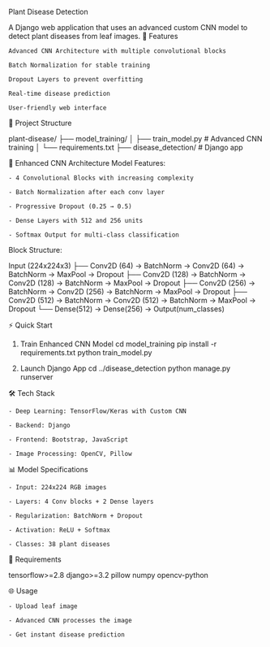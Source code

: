 Plant Disease Detection

A Django web application that uses an advanced custom CNN model to detect plant diseases from leaf images.
🚀 Features

    Advanced CNN Architecture with multiple convolutional blocks

    Batch Normalization for stable training

    Dropout Layers to prevent overfitting

    Real-time disease prediction

    User-friendly web interface

📁 Project Structure

plant-disease/
├── model_training/
│   ├── train_model.py      # Advanced CNN training
│   └── requirements.txt
├── disease_detection/      # Django app

🧠 Enhanced CNN Architecture
Model Features:

    - 4 Convolutional Blocks with increasing complexity

    - Batch Normalization after each conv layer

    - Progressive Dropout (0.25 → 0.5)

    - Dense Layers with 512 and 256 units

    - Softmax Output for multi-class classification

Block Structure:

Input (224x224x3)
├── Conv2D (64) → BatchNorm → Conv2D (64) → BatchNorm → MaxPool → Dropout
├── Conv2D (128) → BatchNorm → Conv2D (128) → BatchNorm → MaxPool → Dropout
├── Conv2D (256) → BatchNorm → Conv2D (256) → BatchNorm → MaxPool → Dropout
├── Conv2D (512) → BatchNorm → Conv2D (512) → BatchNorm → MaxPool → Dropout
└── Dense(512) → Dense(256) → Output(num_classes)


⚡ Quick Start
1. Train Enhanced CNN Model
cd model_training
pip install -r requirements.txt
python train_model.py

2. Launch Django App
cd ../disease_detection
python manage.py runserver

🛠️ Tech Stack

    - Deep Learning: TensorFlow/Keras with Custom CNN

    - Backend: Django

    - Frontend: Bootstrap, JavaScript

    - Image Processing: OpenCV, Pillow

📊 Model Specifications

    - Input: 224x224 RGB images

    - Layers: 4 Conv blocks + 2 Dense layers

    - Regularization: BatchNorm + Dropout

    - Activation: ReLU + Softmax

    - Classes: 38 plant diseases

🔧 Requirements

tensorflow>=2.8
django>=3.2
pillow
numpy
opencv-python

🌐 Usage

    - Upload leaf image

    - Advanced CNN processes the image

    - Get instant disease prediction